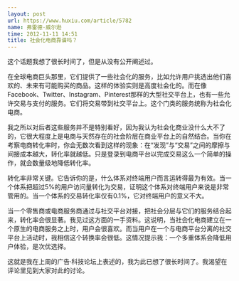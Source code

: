 ```yaml
---
layout: post
url: https://www.huxiu.com/article/5782
name: 弗雷德·威尔逊
time: 2012-11-11 14:51
title: 社会化电商靠谱吗？
---
```

这个话题我想了很长时间了，但是从没有公开阐述过。

在全球电商巨头那里，它们提供了一些社会化的服务，比如允许用户挑选出他们喜欢的、未来有可能购买的商品。这样的体验实则是高度社会化的。而在像Facebook、Twitter、Instagram、Pinterest那样的大型社交平台上，也有一些允许交易与支付的服务。它们将交易带到社交平台上。这个门类的服务统称为社会化电商。

我之所以对后者这些服务并不是特别看好，因为我认为社会化商业没什么大不了的，它很大程度上是电商与天然存在的社会阶层在商业平台上的自然结合。当你在考察电商转化率时，你会无数次看到这样的现象：在“发现”与“交易”之间的摩擦与间接成本越大，转化率就越低。只是登录到电商平台以完成交易这么一个简单的操作，就会数量级地降低转化率。

转化率非常关键。它告诉你的是，什么体系对终端用户而言运转得最为有效。当一个体系把超过5%的用户访问量转化为交易，证明这个体系对终端用户来说是非常管用的。当一个体系的交易转化率仅有0.1%，它对终端用户的意义不大。

当一个零售商或电商服务商通过与社交平台对接，把社会分层与它们的服务结合起来，转化率会很显著。我见过这方面的一手资料。这说明，当社会化电商建立在一个原生的电商服务之上时，用户会很喜欢。而当用户在一个与电商平台分离的社交平台上活动时，我相信这个转换率会很低。这情况提示我：一个多重体系会降低用户体验，是次优选择。

这就是我在上周的广告·科技论坛上表述的，我为此已想了很长时间了。我渴望在评论里见到大家对此的讨论。

